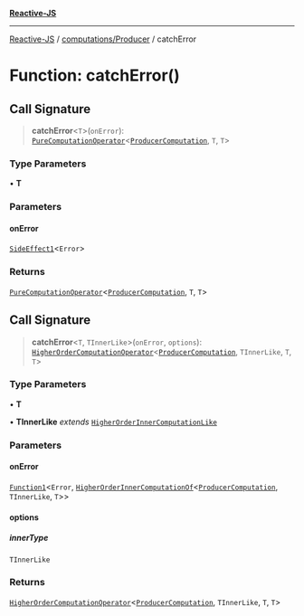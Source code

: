 [**Reactive-JS**](../../../README.md)

***

[Reactive-JS](../../../README.md) / [computations/Producer](../README.md) / catchError

# Function: catchError()

## Call Signature

> **catchError**\<`T`\>(`onError`): [`PureComputationOperator`](../../type-aliases/PureComputationOperator.md)\<[`ProducerComputation`](../interfaces/ProducerComputation.md), `T`, `T`\>

### Type Parameters

• **T**

### Parameters

#### onError

[`SideEffect1`](../../../functions/type-aliases/SideEffect1.md)\<`Error`\>

### Returns

[`PureComputationOperator`](../../type-aliases/PureComputationOperator.md)\<[`ProducerComputation`](../interfaces/ProducerComputation.md), `T`, `T`\>

## Call Signature

> **catchError**\<`T`, `TInnerLike`\>(`onError`, `options`): [`HigherOrderComputationOperator`](../../type-aliases/HigherOrderComputationOperator.md)\<[`ProducerComputation`](../interfaces/ProducerComputation.md), `TInnerLike`, `T`, `T`\>

### Type Parameters

• **T**

• **TInnerLike** *extends* [`HigherOrderInnerComputationLike`](../../type-aliases/HigherOrderInnerComputationLike.md)

### Parameters

#### onError

[`Function1`](../../../functions/type-aliases/Function1.md)\<`Error`, [`HigherOrderInnerComputationOf`](../../type-aliases/HigherOrderInnerComputationOf.md)\<[`ProducerComputation`](../interfaces/ProducerComputation.md), `TInnerLike`, `T`\>\>

#### options

##### innerType

`TInnerLike`

### Returns

[`HigherOrderComputationOperator`](../../type-aliases/HigherOrderComputationOperator.md)\<[`ProducerComputation`](../interfaces/ProducerComputation.md), `TInnerLike`, `T`, `T`\>
